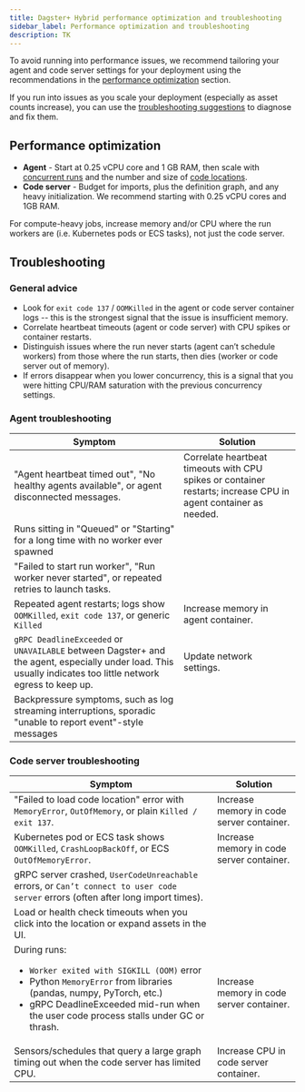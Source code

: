 ```yaml
---
title: Dagster+ Hybrid performance optimization and troubleshooting
sidebar_label: Performance optimization and troubleshooting
description: TK
---
```


To avoid running into performance issues, we recommend tailoring your agent and code server settings for your deployment using the recommendations in the [performance optimization](#performance-optimization) section.

If you run into issues as you scale your deployment (especially as asset counts increase), you can use the [troubleshooting suggestions](#troubleshooting) to diagnose and fix them.

## Performance optimization

* **Agent** - Start at 0.25 vCPU core and 1 GB RAM, then scale with [concurrent runs](/guides/operate/managing-concurrency) and the number and size of [code locations](/deployment/code-locations/dagster-plus-code-locations).
* **Code server** - Budget for imports, plus the definition graph, and any heavy initialization. We recommend starting with 0.25 vCPU cores and 1GB RAM.

For compute-heavy jobs, increase memory and/or CPU where the run workers are (i.e. Kubernetes pods or ECS tasks), not just the code server.

## Troubleshooting

### General advice

* Look for `exit code 137` / `OOMKilled` in the agent or code server container logs -- this is the strongest signal that the issue is insufficient memory.
* Correlate heartbeat timeouts (agent or code server) with CPU spikes or container restarts.
* Distinguish issues where the run never starts (agent can’t schedule workers) from those where the run starts, then dies (worker or code server out of memory).
* If errors disappear when you lower concurrency, this is a signal that you were hitting CPU/RAM saturation with the previous concurrency settings.

### Agent troubleshooting

| Symptom | Solution |
|---------|----------|
| "Agent heartbeat timed out", "No healthy agents available", or agent disconnected messages. | Correlate heartbeat timeouts with CPU spikes or container restarts; increase CPU in agent container as needed. |
| Runs sitting in "Queued" or "Starting" for a long time with no worker ever spawned | |
| "Failed to start run worker", "Run worker never started", or repeated retries to launch tasks. | |
| Repeated agent restarts; logs show `OOMKilled`, `exit code 137`, or generic `Killed` | Increase memory in agent container. |
| `gRPC DeadlineExceeded` or `UNAVAILABLE` between Dagster+ and the agent, especially under load. This usually indicates too little network egress to keep up. | Update network settings. |
| Backpressure symptoms, such as log streaming interruptions, sporadic "unable to report event"-style messages | |

### Code server troubleshooting

| Symptom | Solution |
|---------|----------|
| "Failed to load code location" error with `MemoryError`, `OutOfMemory`, or plain `Killed / exit 137`. | Increase memory in code server container. |
| Kubernetes pod or ECS task shows `OOMKilled`, `CrashLoopBackOff`, or ECS `OutOfMemoryError`. | Increase memory in code server container. |
| gRPC server crashed, `UserCodeUnreachable` errors, or `Can’t connect to user code server` errors (often after long import times). | |
| Load or health check timeouts when you click into the location or expand assets in the UI. | |
| During runs:<br /><ul><li>`Worker exited with SIGKILL (OOM)` error</li><li>Python `MemoryError` from libraries (pandas, numpy, PyTorch, etc.)</li><li>gRPC DeadlineExceeded mid-run when the user code process stalls under GC or thrash.</li></ul> | Increase memory in code server container. |
| Sensors/schedules that query a large graph timing out when the code server has limited CPU. | Increase CPU in code server container. |